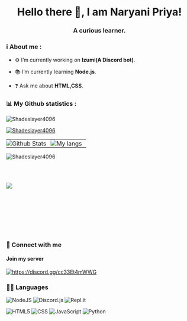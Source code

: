 <h1 align="center">Hello there 👋, I am Naryani Priya!</h1>

<h3 align="center">A curious learner.</h3>
<h3 align="left" >ℹ️ About me :</h3>

- ⚙️ I’m currently working on **Izumi(A Discord bot)**.

- 📚 I’m currently learning **Node.js**.

- ❓ Ask me about **HTML,CSS**.


<h3 align="left"> 📊 My Github statistics :</h3>
  
  
<p align="left"> <img src="https://komarev.com/ghpvc/?username=Shadeslayer4096&label=Profile%20views&color=2c6fdb&style=flat" alt="Shadeslayer4096" /> </p>
  
<p align="left"> <a href="https://github.com/ryo-ma/github-profile-trophy"><img src="https://github-profile-trophy.vercel.app/?username=Shadeslayer4096&column=3&margin-w=12&margin-h=12&theme=darkhub" alt="Shadeslayer4096" /></a> </p>
  

<table>

<tr>

<td align="center" style="padding:0;width:50%;">

<img align="center" style="padding:0;" src="https://github-readme-stats.vercel.app/api?username=Shadeslayer4096&show_icons=true&theme=dark&hide_border=true" alt="Github Stats" />

</td>

<td align="center" style="padding:0;width:50%;"td>

<img align="center" style="padding:0;" src="https://github-readme-stats.vercel.app/api/top-langs/?username=Shadeslayer4096" alt="My langs"/>

</td>

</tr>

</table>
  
  

  </p>
<p><img align="center" src="https://github-readme-streak-stats.herokuapp.com/?user=Shadeslayer4096&theme=dark" alt="Shadeslayer4096" /></p><br></br>




<p><img align="center" src="https://activity-graph.herokuapp.com/graph?username=Shadeslayer4096&hide_border=false&theme=darkhub" />
  <br></br>
<br></br>
<br></br>
<br></br>


<h3 align="left"> 💬 Connect with me </h3>
<h4 align="left">Join my server</h4>
<p align="left">
<a href="https://discord.gg/c33Et4mWWG" target="blank"><img align="center" src="https://discord.com/api/guilds/819977413743607858/embed.png" alt="https://discord.gg/cc33Et4mWWG" h/></a>
</p>

<h3 align="left">👩‍💻 Languages</h3>

<p align="left"> <img alt="NodeJS" src="https://img.shields.io/badge/node.js%20-%2343853D.svg?&style=for-the-badge&logo=node.js&logoColor=white"/>

<img alt="Discord.js" src="https://img.shields.io/badge/discord.js%20-4477B8.svg?&style=for-the-badge&logo=javascript&logoColor=%23F7DF1E"/>



<img alt="Repl.it" src="https://img.shields.io/badge/Repl.it%20-%230D101E.svg?&style=for-the-badge&logo=Repl.it&logoColor=white"/>
</div>
<div style="align:left;">
<img alt="HTML5" src="https://img.shields.io/badge/html5%20-%23E34F26.svg?&style=for-the-badge&logo=html5&logoColor=white"/>

<img alt="CSS" src="https://img.shields.io/badge/css%20-%231572B6.svg?&style=for-the-badge&logo=css3&logoColor=white"/>
  
<img alt="JavaScript" src="https://img.shields.io/badge/javascript%20-%23323330.svg?&style=for-the-badge&logo=javascript&logoColor=%23F7DF1E"/>


<img alt="Python" src="https://img.shields.io/badge/python%20-%2314354C.svg?&style=for-the-badge&logo=python&logoColor=white"/>

</div>


